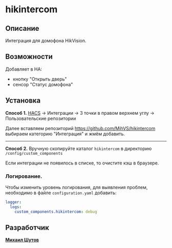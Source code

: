 # hikintercom

## Описание
Интеграция для домофона HikVision. 

## Возможности
Добавляет в НА:
* кнопку "Открыть дверь"
* сенсор "Статус домофона"

## Установка
**Способ 1.** [HACS](https://hacs.xyz/) -> Интеграции -> 3 точки в правом верхнем углу -> Пользовательские репозитории

Далее вставляем репозиторий https://github.com/MihVS/hikintercom выбираем категорию "Интеграция" и жмём добавить.
***
**Способ 2.** Вручную скопируйте каталог `hikintercom` в директорию `/config/custom_components`

Если интеграции не появилось в списке, то очистите кэш в браузере.

### Логирование.
Чтобы изменить уровень логирования, для выявления проблем, необходимо в файле `configuration.yaml` добавить:
```yaml
logger:
  logs:
    custom_components.hikintercom: debug
```

## Разработчик
**[Михаил Шутов](https://github.com/mihvs)**
